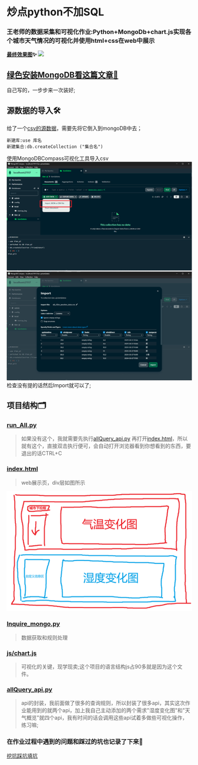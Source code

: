 # 炒点python不加SQL
### 王老师的数据采集和可视化作业:Python+MongoDb+chart.js实现各个城市天气情况的可视化并使用html+css在web中展示
**[最终效果图](./all_img/dome—OK.png)✨**
![](./all_img/dome—OK.png)
## [绿色安装MongoDB看这篇文章🧐](./mongo从安装到使用.md)
自己写的，一步步来一次装好;
## 源数据的导入🛠️
给了一个[csv的源数据](./csv源数据/all_cities_weather_data.csv)，需要先将它倒入到mongoDB中去；
```ssh
新建库:use 库名
新建集合:db.createCollection ("集合名")
```
使用MongoDBCompass可视化工具导入csv
![](./all_img/导入csv.png)
![](./all_img/导入csv2.png)
检查没有提的话然后Import就可以了;
## 项目结构🗂️
### [run_All.py](./run_All.py)
> 如果没有这个，我就需要先执行[allQuery_api.py](./allQuery_api.py)
再打开[index.html](./index.html)，所以就有这个，直接双击执行便可，会自动打开浏览器看到你想看到的东西，要退出的话CTRL+C
> 
### [index.html](./index.html)
> web展示页，div层如图所示
> 
![](./web设计图.png)
### [Inquire_mongo.py](./Inquire_mongo.py)
> 数据获取和规则处理
> 
### [js/chart.js](./jschart.js)
> 可视化的关键，现学现卖;这个项目的语言结构js占90多就是因为这个文件。
> 
### [allQuery_api.py](./allQuery_api.py)
> api的封装，我前面做了很多的查询规则，所以封装了很多api，其实这次作业能用到的就两个api，加上我自己主动添加的两个需求"湿度变化图"和"天气概览"就四个api，我有时间的话会调用这些api试着多做些可视化操作，练习嘛;
> 
### 在作业过程中遇到的问题和踩过的坑也记录了下来📜
[挖坑踩坑填坑](./挖坑踩坑填坑.md)







